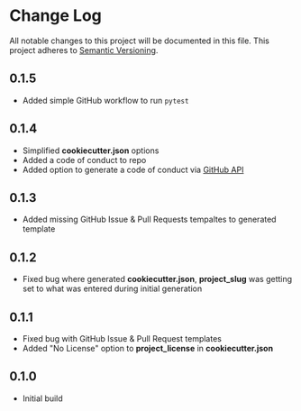 # Change Log

All notable changes to this project will be documented in this file.
This project adheres to [Semantic Versioning](http://semver.org/).

## 0.1.5

- Added simple GitHub workflow to run `pytest`

## 0.1.4

- Simplified **cookiecutter.json** options
- Added a code of conduct to repo
- Added option to generate a code of conduct via [GitHub API]

## 0.1.3

- Added missing GitHub Issue & Pull Requests tempaltes to generated template

## 0.1.2

- Fixed bug where generated **cookiecutter.json**, **project_slug** was getting set to what was entered during initial generation

## 0.1.1

- Fixed bug with GitHub Issue & Pull Request templates
- Added "No License" option to **project_license** in **cookiecutter.json**

## 0.1.0

- Initial build

<!-- Links -->

[github api]: "https://docs.github.com/en/rest"
